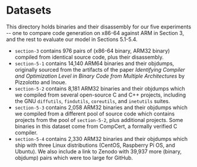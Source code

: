# Datasets

This directory holds binaries and their disassembly for our five experiments -- one to compare code generation on x86-64 against ARM in Section 3, and the rest to evaluate our model in Sections 5.1-5.4.

* `section-3` contains 976 pairs of (x86-64 binary, ARM32 binary) compiled from identical source code, plus their disassembly.
* `section-5-1` contains 14,140 ARM64 binaries and their objdumps, originally sourced from the artifacts of the paper _Identifying Compiler and Optimization Level in Binary Code from Multiple Architectures_ by Pizzolotto and Inoue.
* `section-5-2` contains 8,181 ARM32 binaries and their objdumps which we compiled from several open-source C and C++ projects, including the GNU `diffutils`, `findutils`, `coreutils`, and `inetutils` suites.
* `section-5-3` contains 2,058 ARM32 binaries and their objdumps which we compiled from a different pool of source code which contains projects from the pool of `section-5-2`, plus additional projects. Some binaries in this dataset come from CompCert, a formally verified C compiler.
* `section-5-4` contains 2,330 ARM32 binaries and their objdumps which ship with three Linux distributions (CentOS, Raspberry Pi OS, and Ubuntu). We also include a link to Zenodo with 39,937 more (binary, objdump) pairs which were too large for GitHub.
